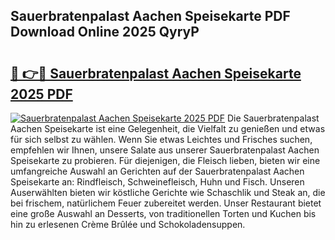 ## Sauerbratenpalast Aachen Speisekarte PDF Download Online 2025 QyryP

# <h2><a href="http://gc7hkj7.nevu.top/?p=Sauerbratenpalast+Aachen+Speisekarte">🔗 👉🔴 Sauerbratenpalast Aachen Speisekarte 2025 PDF</a></h2>

[![Sauerbratenpalast Aachen Speisekarte 2025 PDF](https://i.imgur.com/dBaPXMq.png)](http://gc7hkj7.nevu.top/?p=Sauerbratenpalast+Aachen+Speisekarte)
Die Sauerbratenpalast Aachen Speisekarte ist eine Gelegenheit, die Vielfalt zu genießen und etwas für sich selbst zu wählen. Wenn Sie etwas Leichtes und Frisches suchen, empfehlen wir Ihnen, unsere Salate aus unserer Sauerbratenpalast Aachen Speisekarte zu probieren. Für diejenigen, die Fleisch lieben, bieten wir eine umfangreiche Auswahl an Gerichten auf der Sauerbratenpalast Aachen Speisekarte an: Rindfleisch, Schweinefleisch, Huhn und Fisch. Unseren Auserwählten bieten wir köstliche Gerichte wie Schaschlik und Steak an, die bei frischem, natürlichem Feuer zubereitet werden. Unser Restaurant bietet eine große Auswahl an Desserts, von traditionellen Torten und Kuchen bis hin zu erlesenen Crème Brûlée und Schokoladensuppen.
